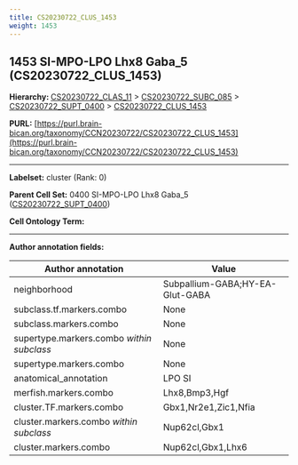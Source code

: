 ```yaml
---
title: CS20230722_CLUS_1453
weight: 1453
---
```

## 1453 SI-MPO-LPO Lhx8 Gaba_5 (CS20230722_CLUS_1453)
<b>Hierarchy: </b>
[CS20230722_CLAS_11](../CS20230722_CLAS_11) >
[CS20230722_SUBC_085](../CS20230722_SUBC_085) >
[CS20230722_SUPT_0400](../CS20230722_SUPT_0400) >
[CS20230722_CLUS_1453](../CS20230722_CLUS_1453)

**PURL:** [https://purl.brain-bican.org/taxonomy/CCN20230722/CS20230722_CLUS_1453](https://purl.brain-bican.org/taxonomy/CCN20230722/CS20230722_CLUS_1453)

---


**Labelset:** cluster (Rank: 0)

**Parent Cell Set:** 0400 SI-MPO-LPO Lhx8 Gaba_5 ([CS20230722_SUPT_0400](../CS20230722_SUPT_0400))



**Cell Ontology Term:** 

[MARKER GENES.]: #


---

[TRANSFERRED ANNOTATIONS.]: #


[AUTHOR ANNOTATION FIELDS.]: #


**Author annotation fields:**

| Author annotation | Value |
|-------------------|-------|
|neighborhood|Subpallium-GABA;HY-EA-Glut-GABA|
|subclass.tf.markers.combo|None|
|subclass.markers.combo|None|
|supertype.markers.combo _within subclass_|None|
|supertype.markers.combo|None|
|anatomical_annotation|LPO SI|
|merfish.markers.combo|Lhx8,Bmp3,Hgf|
|cluster.TF.markers.combo|Gbx1,Nr2e1,Zic1,Nfia|
|cluster.markers.combo _within subclass_|Nup62cl,Gbx1|
|cluster.markers.combo|Nup62cl,Gbx1,Lhx6|
